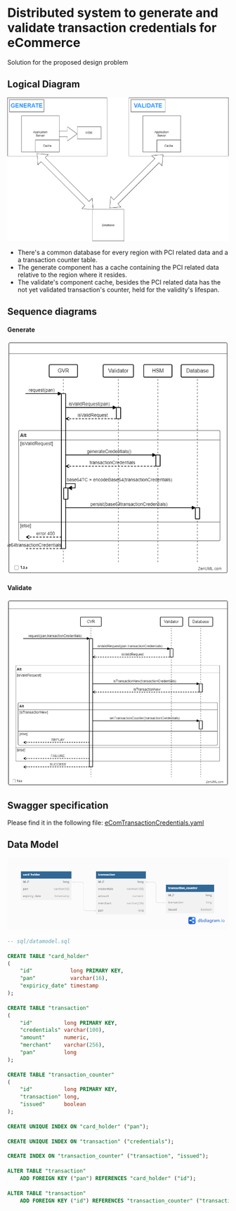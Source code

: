 # Distributed system to generate and validate transaction credentials for eCommerce

Solution for the proposed design problem

## Logical Diagram
![](doc/diagrams/LogicalDiagram.png)

- There's a common database for every region with PCI related data and a a transaction counter table.
- The generate component has a cache containing the PCI related data relative to the region where it resides.
- The validate's component cache, besides the PCI related data has the not yet validated transaction's counter, held for the validity's lifespan.

## Sequence diagrams
#### Generate
![SequenceDiagramGenerate.png](doc/diagrams/SequenceDiagramGenerate.png)
#### Validate
![SequenceDiagramValidate.png](doc/diagrams/SequenceDiagramValidate.png)

## Swagger specification
Please find it in the following file:
[eComTransactionCredentials.yaml](doc/swagger/eComTransactionCredentials.yaml)

## Data Model
![](doc/diagrams/Datamodel.png)

```sql 
-- sql/datamodel.sql

CREATE TABLE "card_holder"
(
    "id"            long PRIMARY KEY,
    "pan"           varchar(16),
    "expiricy_date" timestamp
);

CREATE TABLE "transaction"
(
    "id"          long PRIMARY KEY,
    "credentials" varchar(100),
    "amount"      numeric,
    "merchant"    varchar(256),
    "pan"         long
);

CREATE TABLE "transaction_counter"
(
    "id"          long PRIMARY KEY,
    "transaction" long,
    "issued"      boolean
);

CREATE UNIQUE INDEX ON "card_holder" ("pan");

CREATE UNIQUE INDEX ON "transaction" ("credentials");

CREATE INDEX ON "transaction_counter" ("transaction", "issued");

ALTER TABLE "transaction"
    ADD FOREIGN KEY ("pan") REFERENCES "card_holder" ("id");

ALTER TABLE "transaction"
    ADD FOREIGN KEY ("id") REFERENCES "transaction_counter" ("transaction");
```
